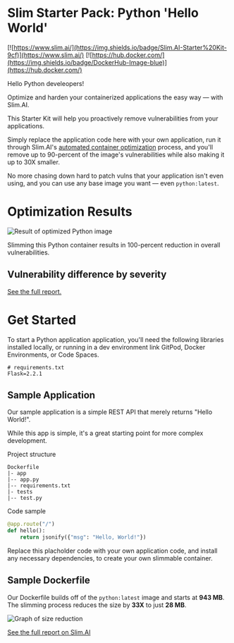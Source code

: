 # Slim Starter Pack: Python 'Hello World'
[![https://www.slim.ai/](https://img.shields.io/badge/Slim.AI-Starter%20Kit-9cf)](https://www.slim.ai/)
[![https://hub.docker.com/](https://img.shields.io/badge/DockerHub-Image-blue)](https://hub.docker.com/)

Hello Python develeopers! 

Optimize and harden your containerized applications the easy way — with Slim.AI. 

This Starter Kit will help you proactively remove vulnerabilities from your applications. 

Simply replace the application code here with your own application, run it through Slim.AI's [automated container optimization](https://www.slim.ai/docs/optimization) process, and you'll remove up to 90-percent of the image's vulnerabilities while also making it up to 30X smaller. 

No more chasing down hard to patch vulns that your application isn't even using, and you can use any base image you want — even `python:latest`. 

# Optimization Results
![Result of optimized Python image](results.png)

Slimming this Python container results in 100-percent reduction in overall vulnerabilities. 

## Vulnerability difference by severity 

[See the full report.](https://www.slim.ai/starter-kits/python)

# Get Started
To start a Python application application, you'll need the following libraries installed locally, or running in a dev environment link GitPod, Docker Environments, or Code Spaces. 


``` 
# requirements.txt
Flask=2.2.1
```

## Sample Application
Our sample application is a simple REST API that merely returns "Hello World!".

While this app is simple, it's a great starting point for more complex development. 

Project structure
```
Dockerfile
|- app
|-- app.py
|-- requirements.txt
|- tests
|-- test.py

```

Code sample
``` python 
@app.route("/")
def hello():
    return jsonify({"msg": "Hello, World!"})
```

Replace this placholder code with your own application code, and install any necessary dependencies, to create your own slimmable container. 

## Sample Dockerfile
Our Dockerfile builds off of the `python:latest` image and starts at **943 MB**. The slimming process reduces the size by **33X** to just **28 MB**. 

![Graph of size reduction](results-size.png)

[See the full report on Slim.AI](https://portal.slim.dev/... )
